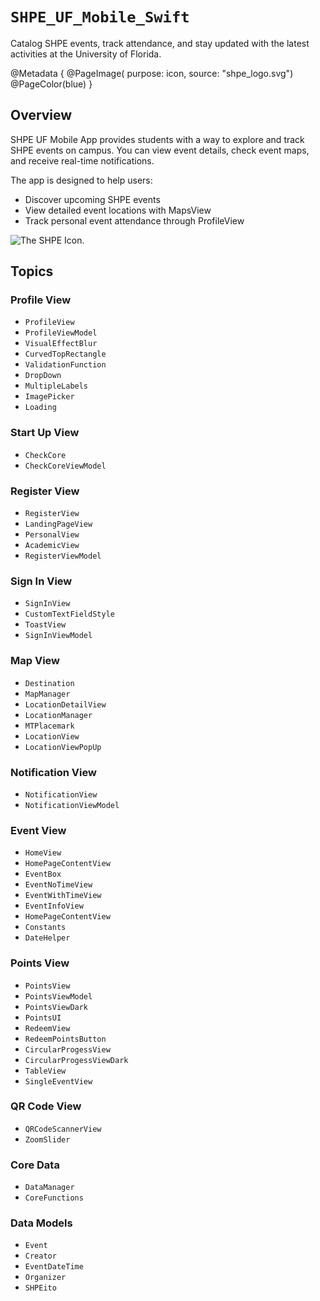# ``SHPE_UF_Mobile_Swift``

Catalog SHPE events, track attendance, and stay updated with the latest activities at the University of Florida.

@Metadata {
    @PageImage(
            purpose: icon, 
            source: "shpe_logo.svg")
    @PageColor(blue)
}

## Overview

SHPE UF Mobile App provides students with a way to explore and track SHPE events on campus. You can view event details, check event maps, and receive real-time notifications.

The app is designed to help users:
- Discover upcoming SHPE events
- View detailed event locations with MapsView
- Track personal event attendance through ProfileView



![The SHPE Icon.](shpe_logo.svg)

## Topics


### Profile View

- ``ProfileView``
- ``ProfileViewModel``
- ``VisualEffectBlur``
- ``CurvedTopRectangle``
- ``ValidationFunction``
- ``DropDown``
- ``MultipleLabels``
- ``ImagePicker``
- ``Loading``

### Start Up View
- ``CheckCore``
- ``CheckCoreViewModel``

### Register View
- ``RegisterView``
- ``LandingPageView``
- ``PersonalView``
- ``AcademicView``
- ``RegisterViewModel``

### Sign In View
- ``SignInView``
- ``CustomTextFieldStyle``
- ``ToastView``
- ``SignInViewModel``

### Map View
- ``Destination``
- ``MapManager``
- ``LocationDetailView``
- ``LocationManager``
- ``MTPlacemark``
- ``LocationView``
- ``LocationViewPopUp``

### Notification View

- ``NotificationView``
- ``NotificationViewModel``

### Event View
- ``HomeView``
- ``HomePageContentView``
- ``EventBox``
- ``EventNoTimeView``
- ``EventWithTimeView``
- ``EventInfoView``
- ``HomePageContentView``
- ``Constants``
- ``DateHelper``

### Points View
- ``PointsView``
- ``PointsViewModel``
- ``PointsViewDark``
- ``PointsUI``
- ``RedeemView``
- ``RedeemPointsButton``
- ``CircularProgessView``
- ``CircularProgessViewDark``
- ``TableView``
- ``SingleEventView``


### QR Code View
- ``QRCodeScannerView``
- ``ZoomSlider``

### Core Data
- ``DataManager``
- ``CoreFunctions``

### Data Models
- ``Event``
- ``Creator``
- ``EventDateTime``
- ``Organizer``
- ``SHPEito``


